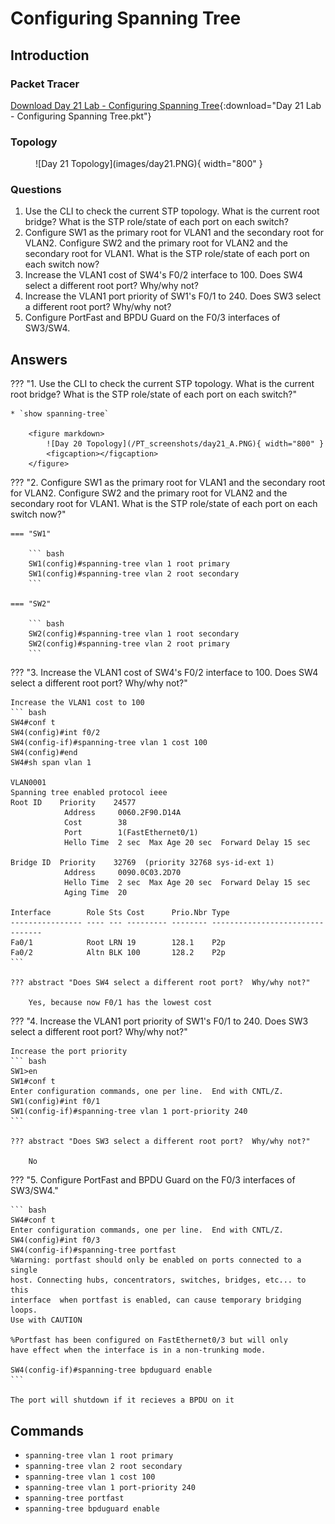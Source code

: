 # Configuring Spanning Tree

## Introduction

### Packet Tracer

[Download Day 21 Lab - Configuring Spanning Tree](../assets/packet-tracer-files/Day%2021%20Lab%20-%20Configuring%20Spanning%20Tree.pkt){:download="Day 21 Lab - Configuring Spanning Tree.pkt"}

### Topology

<figure markdown>
  ![Day 21 Topology](images/day21.PNG){ width="800" }
  <figcaption></figcaption>
</figure>

### Questions

1. Use the CLI to check the current STP topology.  What is the current root bridge? What is the STP role/state of each port on each switch?
2. Configure SW1 as the primary root for VLAN1 and the secondary root for VLAN2. Configure SW2 and the primary root for VLAN2 and the secondary root for VLAN1. What is the STP role/state of each port on each switch now?
3. Increase the VLAN1 cost of SW4's F0/2 interface to 100. Does SW4 select a different root port?  Why/why not?
4. Increase the VLAN1 port priority of SW1's F0/1 to 240. Does SW3 select a different root port?  Why/why not?
5. Configure PortFast and BPDU Guard on the F0/3 interfaces of SW3/SW4.

## Answers

??? "1. Use the CLI to check the current STP topology.  What is the current root bridge? What is the STP role/state of each port on each switch?"

    * `show spanning-tree`

        <figure markdown>
            ![Day 20 Topology](/PT_screenshots/day21_A.PNG){ width="800" }
            <figcaption></figcaption>
        </figure>

??? "2. Configure SW1 as the primary root for VLAN1 and the secondary root for VLAN2. Configure SW2 and the primary root for VLAN2 and the secondary root for VLAN1. What is the STP role/state of each port on each switch now?"

    === "SW1"

        ``` bash
        SW1(config)#spanning-tree vlan 1 root primary
        SW1(config)#spanning-tree vlan 2 root secondary
        ```

    === "SW2"

        ``` bash
        SW2(config)#spanning-tree vlan 1 root secondary
        SW2(config)#spanning-tree vlan 2 root primary
        ```
    

??? "3. Increase the VLAN1 cost of SW4's F0/2 interface to 100. Does SW4 select a different root port?  Why/why not?"

    Increase the VLAN1 cost to 100
    ``` bash
    SW4#conf t
    SW4(config)#int f0/2
    SW4(config-if)#spanning-tree vlan 1 cost 100
    SW4(config)#end
    SW4#sh span vlan 1

    VLAN0001
    Spanning tree enabled protocol ieee
    Root ID    Priority    24577
                Address     0060.2F90.D14A
                Cost        38
                Port        1(FastEthernet0/1)
                Hello Time  2 sec  Max Age 20 sec  Forward Delay 15 sec

    Bridge ID  Priority    32769  (priority 32768 sys-id-ext 1)
                Address     0090.0C03.2D70
                Hello Time  2 sec  Max Age 20 sec  Forward Delay 15 sec
                Aging Time  20

    Interface        Role Sts Cost      Prio.Nbr Type
    ---------------- ---- --- --------- -------- --------------------------------
    Fa0/1            Root LRN 19        128.1    P2p
    Fa0/2            Altn BLK 100       128.2    P2p
    ```

    ??? abstract "Does SW4 select a different root port?  Why/why not?"

        Yes, because now F0/1 has the lowest cost

??? "4. Increase the VLAN1 port priority of SW1's F0/1 to 240. Does SW3 select a different root port?  Why/why not?"

    Increase the port priority
    ``` bash
    SW1>en
    SW1#conf t
    Enter configuration commands, one per line.  End with CNTL/Z.
    SW1(config)#int f0/1
    SW1(config-if)#spanning-tree vlan 1 port-priority 240
    ```

    ??? abstract "Does SW3 select a different root port?  Why/why not?"

        No

??? "5. Configure PortFast and BPDU Guard on the F0/3 interfaces of SW3/SW4."

    ``` bash
    SW4#conf t
    Enter configuration commands, one per line.  End with CNTL/Z.
    SW4(config)#int f0/3
    SW4(config-if)#spanning-tree portfast
    %Warning: portfast should only be enabled on ports connected to a single
    host. Connecting hubs, concentrators, switches, bridges, etc... to this
    interface  when portfast is enabled, can cause temporary bridging loops.
    Use with CAUTION

    %Portfast has been configured on FastEthernet0/3 but will only
    have effect when the interface is in a non-trunking mode.

    SW4(config-if)#spanning-tree bpduguard enable
    ```

    The port will shutdown if it recieves a BPDU on it


## Commands

* `spanning-tree vlan 1 root primary`
* `spanning-tree vlan 2 root secondary`
* `spanning-tree vlan 1 cost 100`
* `spanning-tree vlan 1 port-priority 240`
* `spanning-tree portfast`
* `spanning-tree bpduguard enable`


  